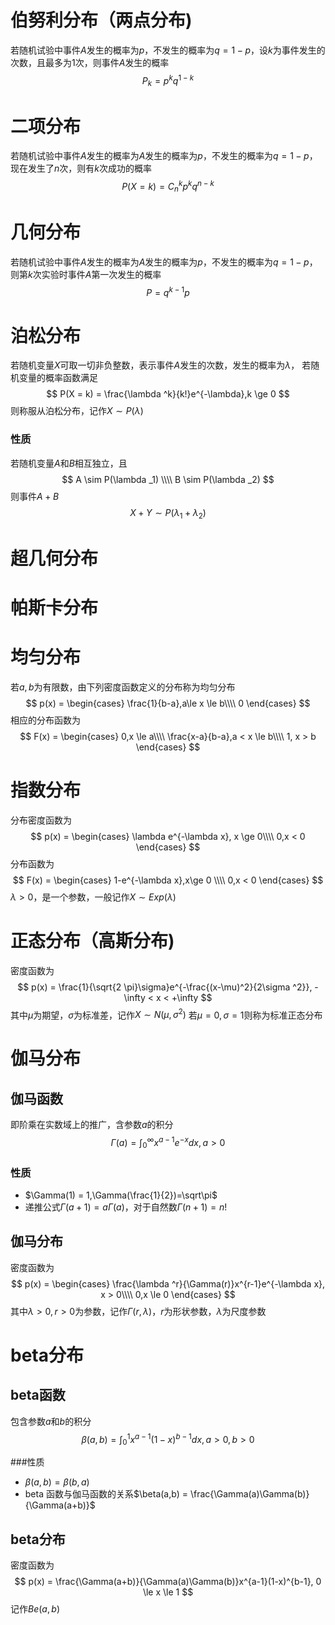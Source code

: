 # 伯努利分布（两点分布)
若随机试验中事件$A$发生的概率为$p$，不发生的概率为$q = 1-p$，设$k$为事件发生的次数，且最多为1次，则事件$A$发生的概率
$$
P_k = p^k q^{1-k}
$$

# 二项分布
若随机试验中事件$A$发生的概率为$A$发生的概率为$p$，不发生的概率为$q = 1-p$，现在发生了$n$次，则有$k$次成功的概率
$$
P(X=k) = C_{n}^{k}p^k q^{n-k}
$$



# 几何分布
若随机试验中事件$A$发生的概率为$A$发生的概率为$p$，不发生的概率为$q = 1-p$，则第$k$次实验时事件$A$第一次发生的概率
$$
P = q^{k-1} p
$$



# 泊松分布
若随机变量$X$可取一切非负整数，表示事件$A$发生的次数，发生的概率为$\lambda$，
若随机变量的概率函数满足
$$
P(X = k) = \frac{\lambda ^k}{k!}e^{-\lambda},k \ge 0
$$
则称服从泊松分布，记作$X\sim P(\lambda)$
### 性质
若随机变量$A$和$B$相互独立，且
$$
A \sim P(\lambda _1) \\\\
B \sim P(\lambda _2)
$$
则事件$A+B$
$$
X+Y \sim P(\lambda _1 + \lambda _2)
$$

# 超几何分布
# 帕斯卡分布

# 均匀分布
若$a,b$为有限数，由下列密度函数定义的分布称为均匀分布
$$
p(x) = 
\begin{cases}
\frac{1}{b-a},a\le x \le b\\\\
0
\end{cases}
$$
相应的分布函数为
$$
F(x) = 
\begin{cases}
0,x \le a\\\\
\frac{x-a}{b-a},a < x \le b\\\\
1, x > b
\end{cases}
$$

# 指数分布
分布密度函数为
$$
p(x) = 
\begin{cases}
\lambda e^{-\lambda x}, x \ge 0\\\\
0,x < 0
\end{cases}
$$
分布函数为
$$
F(x) = 
\begin{cases}
1-e^{-\lambda x},x\ge 0 \\\\
0,x < 0
\end{cases}
$$
$\lambda > 0$，是一个参数，一般记作$X \sim Exp(\lambda)$

# 正态分布（高斯分布)
密度函数为
$$
p(x) = \frac{1}{\sqrt{2 \pi}\sigma}e^{-\frac{(x-\mu)^2}{2\sigma ^2}}, -\infty < x < +\infty
$$
其中$\mu$为期望，$\sigma$为标准差，记作$X \sim N(\mu,\sigma^2)$
若$\mu = 0,\sigma = 1$则称为标准正态分布

# 伽马分布
## 伽马函数 
即阶乘在实数域上的推广，含参数$a$的积分
$$
\Gamma(a) = \int_0^{\infty}x^{a-1}e^{-x}dx,a>0
$$
### 性质
* $\Gamma(1) = 1,\Gamma(\frac{1}{2})=\sqrt\pi$             
* 递推公式$\Gamma(a+1) = a\Gamma(a)$，对于自然数$\Gamma(n+1)=n!$

## 伽马分布
密度函数为
$$
p(x) = 
\begin{cases}
\frac{\lambda ^r}{\Gamma(r)}x^{r-1}e^{-\lambda x}, x > 0\\\\
0,x \le 0
\end{cases}
$$
其中$\lambda >0,r>0$为参数，记作$\Gamma(r,\lambda)$，$r$为形状参数，$\lambda$为尺度参数

# beta分布
## beta函数
包含参数$a$和$b$的积分
$$\beta(a,b) = \int _0^1 x^{a-1}(1-x)^{b-1}dx,a>0,b>0$$

###性质
* $\beta(a,b) = \beta(b,a)$
* beta 函数与伽马函数的关系$\beta(a,b) = \frac{\Gamma(a)\Gamma(b)}{\Gamma(a+b)}$

## beta分布
密度函数为
$$
p(x) = \frac{\Gamma(a+b)}{\Gamma(a)\Gamma(b)}x^{a-1}(1-x)^{b-1}, 0 \le x \le 1
$$
记作$Be(a,b)$


